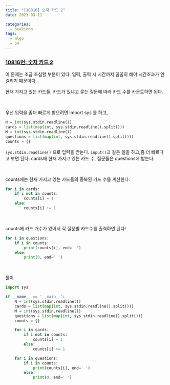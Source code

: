 ```yaml
---
title: "[10816] 숫자 카드 2"
date: 2023-03-11

categories:
  - beakjoon
tags:
  - algo
  - S4
---
```


### [10816번: 숫자 카드 2](https://www.acmicpc.net/problem/10816)

    
    
이 문제는 조금 조심할 부분이 있다.
입력, 출력 시 시간까지 꼼꼼히 해야 시간초과가 안 걸리기 때문이다.

현재 가지고 있는 카드들, 카드가 있냐고 묻는 질문에 따라 카드 수를
카운트하면 된다.

<br>

우선 입력을 좀더 빠르게 받으려면 import sys 를 하고,
```python
N = int(sys.stdin.readline())
cards = list(map(int, sys.stdin.readline().split()))
M = int(sys.stdin.readline())
questions = list(map(int, sys.stdin.readline().split()))
counts = {}
```

`sys.stdin.readline()` 으로 입력을 받는다. `input()`과 같은 일을 하고,좀 더 빠르다고 보면 된다.
cards에 현재 가지고 있는 카드 수, 질문들은 questions에 받는다.

<br>

counts에는 현재 가지고 있는 카드들의 중복된 카드 수를 계산한다.
```python
for i in cards:
    if i not in counts:
        counts[i] = 1
    else:
        counts[i] += 1
```

<br>

counts에 카드 개수가 있어서 각 질문별 카드수를 출력하면 된다!
```python
for i in questions:
    if i in counts:
        print(counts[i], end=' ')
    else:
        print(0, end=' ')
```

<br>
  
풀이
    
```python
import sys

if __name__ == '__main__':
    N = int(sys.stdin.readline())
    cards = list(map(int, sys.stdin.readline().split()))
    M = int(sys.stdin.readline())
    questions = list(map(int, sys.stdin.readline().split()))
    counts = {}

    for i in cards:
        if i not in counts:
            counts[i] = 1
        else:
            counts[i] += 1

    for i in questions:
        if i in counts:
            print(counts[i], end=' ')
        else:
            print(0, end=' ')
```
